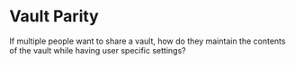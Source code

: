 # Vault Parity
If multiple people want to share a vault, how do they maintain the contents of the vault while having user specific settings?